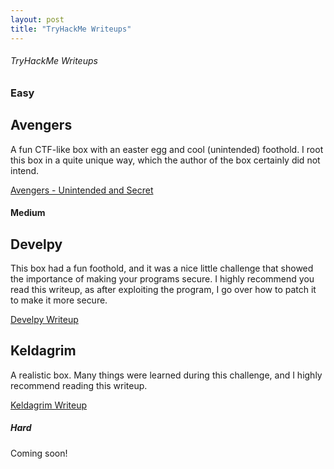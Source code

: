 ```yaml
---
layout: post
title: "TryHackMe Writeups"
---
```


###### TryHackMe Writeups

### Easy


## Avengers

A fun CTF-like box with an easter egg and cool (unintended) foothold. I root this box in a quite unique way, which the author of the box certainly did not intend.

<a href="https://0xd4y.github.io/Writeups/TryHackMe/Avengers%20Writeup%20-%20Unintended%20and%20Secret%20.pdf" class="class2">Avengers - Unintended and Secret</a>



#### Medium

## Develpy

This box had a fun foothold, and it was a nice little challenge that showed the importance of making your programs secure. I highly recommend you read this writeup, as after exploiting the program, I go over how to patch it to make it more secure.

<a href="https://0xd4y.github.io/Writeups/TryHackMe/Develpy%20Writeup.pdf" class="class3">Develpy Writeup</a>

## Keldagrim

A realistic box. Many things were learned during this challenge, and I highly recommend reading this writeup.

<a href="https://0xd4y.github.io/Writeups/TryHackMe/Keldagrim%20Writeup.pdf" class="class3">Keldagrim Writeup</a>

##### Hard

Coming soon!
